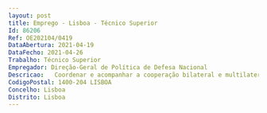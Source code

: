 ```yaml
--- 
layout: post
title: Emprego - Lisboa - Técnico Superior
Id: 86206
Ref: OE202104/0419
DataAbertura: 2021-04-19
DataFecho: 2021-04-26
Trabalho: Técnico Superior
Empregador: Direção-Geral de Política de Defesa Nacional
Descricao:   Coordenar e acompanhar a cooperação bilateral e multilateral na área da defesa   Preparar e integrar as comissões bilaterais e as comissões mistas, coordenando a elaboração e a concretização dos respetivos planos de atividades    Assegurar a ligação com os adidos de defesa nacionais e estrangeiros    Recolher e analisar dados referentes ao panorama internacional dos assuntos de segurança e defesa, tendo em vista a elaboração estudos, pareceres, de relatórios e documentos estratégicos e técnicos de apoio à decisão   Apoiar e acompanhar a realização de reuniões, conferências e outros eventos, de âmbito nacional e ou internacional   Assegurar as respostas às diversas solicitações decorrentes de instituições nacionais e internacionais, na vertente de política de defesa nacional, nomeadamente sobre missões e operações militares da Política Comum de Segurança e Defesa, Bússola Estratégica, securitização das alterações climáticas, Economia Europeia de Defesa, Resiliência e resposta militar e civil militar da UE a emergências complexas, relações UE NATO, Segurança Marítima no âmbito da UE, relações UE África na área da Defesa, Mecanismo Europeu de Apoio à Paz.
CodigoPostal: 1400-204 LISBOA
Concelho: Lisboa
Distrito: Lisboa
--- 
```

